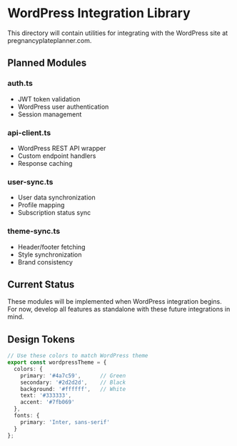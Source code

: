 # WordPress Integration Library

This directory will contain utilities for integrating with the WordPress site at pregnancyplateplanner.com.

## Planned Modules

### auth.ts
- JWT token validation
- WordPress user authentication
- Session management

### api-client.ts
- WordPress REST API wrapper
- Custom endpoint handlers
- Response caching

### user-sync.ts
- User data synchronization
- Profile mapping
- Subscription status sync

### theme-sync.ts
- Header/footer fetching
- Style synchronization
- Brand consistency

## Current Status
These modules will be implemented when WordPress integration begins. For now, develop all features as standalone with these future integrations in mind.

## Design Tokens
```typescript
// Use these colors to match WordPress theme
export const wordpressTheme = {
  colors: {
    primary: '#4a7c59',      // Green
    secondary: '#2d2d2d',    // Black
    background: '#ffffff',   // White
    text: '#333333',
    accent: '#7fb069'
  },
  fonts: {
    primary: 'Inter, sans-serif'
  }
};
```